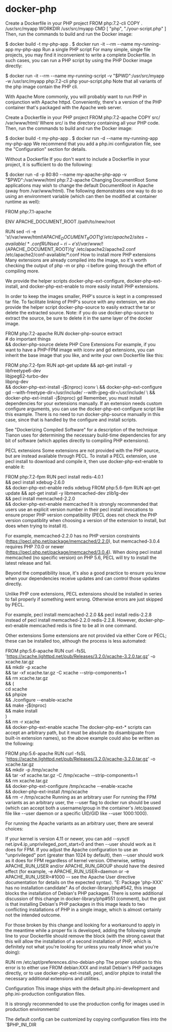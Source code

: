 # docker-php
Create a Dockerfile in your PHP project
FROM php:7.2-cli
COPY . /usr/src/myapp
WORKDIR /usr/src/myapp
CMD [ "php", "./your-script.php" ]
Then, run the commands to build and run the Docker image:

$ docker build -t my-php-app .
$ docker run -it --rm --name my-running-app my-php-app
Run a single PHP script
For many simple, single file projects, you may find it inconvenient to write a complete Dockerfile. In such cases, you can run a PHP script by using the PHP Docker image directly:

$ docker run -it --rm --name my-running-script -v "$PWD":/usr/src/myapp -w /usr/src/myapp php:7.2-cli php your-script.php
Note that all variants of the php image contain the PHP cli.

With Apache
More commonly, you will probably want to run PHP in conjunction with Apache httpd. Conveniently, there's a version of the PHP container that's packaged with the Apache web server.

Create a Dockerfile in your PHP project
FROM php:7.2-apache
COPY src/ /var/www/html/
Where src/ is the directory containing all your PHP code. Then, run the commands to build and run the Docker image:

$ docker build -t my-php-app .
$ docker run -d --name my-running-app my-php-app
We recommend that you add a php.ini configuration file, see the "Configuration" section for details.

Without a Dockerfile
If you don't want to include a Dockerfile in your project, it is sufficient to do the following:

$ docker run -d -p 80:80 --name my-apache-php-app -v "$PWD":/var/www/html php:7.2-apache
Changing DocumentRoot
Some applications may wish to change the default DocumentRoot in Apache (away from /var/www/html). The following demonstrates one way to do so using an environment variable (which can then be modified at container runtime as well):

FROM php:7.1-apache

ENV APACHE_DOCUMENT_ROOT /path/to/new/root

RUN sed -ri -e 's!/var/www/html!${APACHE_DOCUMENT_ROOT}!g' /etc/apache2/sites-available/*.conf
RUN sed -ri -e 's!/var/www/!${APACHE_DOCUMENT_ROOT}!g' /etc/apache2/apache2.conf /etc/apache2/conf-available/*.conf
How to install more PHP extensions
Many extensions are already compiled into the image, so it's worth checking the output of php -m or php -i before going through the effort of compiling more.

We provide the helper scripts docker-php-ext-configure, docker-php-ext-install, and docker-php-ext-enable to more easily install PHP extensions.

In order to keep the images smaller, PHP's source is kept in a compressed tar file. To facilitate linking of PHP's source with any extension, we also provide the helper script docker-php-source to easily extract the tar or delete the extracted source. Note: if you do use docker-php-source to extract the source, be sure to delete it in the same layer of the docker image.

FROM php:7.2-apache
RUN docker-php-source extract \
    # do important things \
    && docker-php-source delete
PHP Core Extensions
For example, if you want to have a PHP-FPM image with iconv and gd extensions, you can inherit the base image that you like, and write your own Dockerfile like this:

FROM php:7.2-fpm
RUN apt-get update && apt-get install -y \
        libfreetype6-dev \
        libjpeg62-turbo-dev \
        libpng-dev \
    && docker-php-ext-install -j$(nproc) iconv \
    && docker-php-ext-configure gd --with-freetype-dir=/usr/include/ --with-jpeg-dir=/usr/include/ \
    && docker-php-ext-install -j$(nproc) gd
Remember, you must install dependencies for your extensions manually. If an extension needs custom configure arguments, you can use the docker-php-ext-configure script like this example. There is no need to run docker-php-source manually in this case, since that is handled by the configure and install scripts.

See "Dockerizing Compiled Software" for a description of the technique Tianon uses for determining the necessary build-time dependencies for any bit of software (which applies directly to compiling PHP extensions).

PECL extensions
Some extensions are not provided with the PHP source, but are instead available through PECL. To install a PECL extension, use pecl install to download and compile it, then use docker-php-ext-enable to enable it:

FROM php:7.2-fpm
RUN pecl install redis-4.0.1 \
    && pecl install xdebug-2.6.0 \
    && docker-php-ext-enable redis xdebug
FROM php:5.6-fpm
RUN apt-get update && apt-get install -y libmemcached-dev zlib1g-dev \
    && pecl install memcached-2.2.0 \
    && docker-php-ext-enable memcached
It is strongly recommended that users use an explicit version number in their pecl install invocations to ensure proper PHP version compatibility (PECL does not check the PHP version compatiblity when choosing a version of the extension to install, but does when trying to install it).

For example, memcached-2.2.0 has no PHP version constraints (https://pecl.php.net/package/memcached/2.2.0), but memcached-3.0.4 requires PHP 7.0.0 or newer (https://pecl.php.net/package/memcached/3.0.4). When doing pecl install memcached (no specific version) on PHP 5.6, PECL will try to install the latest release and fail.

Beyond the compatibility issue, it's also a good practice to ensure you know when your dependencies receive updates and can control those updates directly.

Unlike PHP core extensions, PECL extensions should be installed in series to fail properly if something went wrong. Otherwise errors are just skipped by PECL.

For example, pecl install memcached-2.2.0 && pecl install redis-2.2.8 instead of pecl install memcached-2.2.0 redis-2.2.8. However, docker-php-ext-enable memcached redis is fine to be all in one command.

Other extensions
Some extensions are not provided via either Core or PECL; these can be installed too, although the process is less automated:

FROM php:5.6-apache
RUN curl -fsSL 'https://xcache.lighttpd.net/pub/Releases/3.2.0/xcache-3.2.0.tar.gz' -o xcache.tar.gz \
    && mkdir -p xcache \
    && tar -xf xcache.tar.gz -C xcache --strip-components=1 \
    && rm xcache.tar.gz \
    && ( \
        cd xcache \
        && phpize \
        && ./configure --enable-xcache \
        && make -j$(nproc) \
        && make install \
    ) \
    && rm -r xcache \
    && docker-php-ext-enable xcache
The docker-php-ext-* scripts can accept an arbitrary path, but it must be absolute (to disambiguate from built-in extension names), so the above example could also be written as the following:

FROM php:5.6-apache
RUN curl -fsSL 'https://xcache.lighttpd.net/pub/Releases/3.2.0/xcache-3.2.0.tar.gz' -o xcache.tar.gz \
    && mkdir -p /tmp/xcache \
    && tar -xf xcache.tar.gz -C /tmp/xcache --strip-components=1 \
    && rm xcache.tar.gz \
    && docker-php-ext-configure /tmp/xcache --enable-xcache \
    && docker-php-ext-install /tmp/xcache \
    && rm -r /tmp/xcache
Running as an arbitrary user
For running the FPM variants as an arbitrary user, the --user flag to docker run should be used (which can accept both a username/group in the container's /etc/passwd file like --user daemon or a specific UID/GID like --user 1000:1000).

For running the Apache variants as an arbitrary user, there are several choices:

If your kernel is version 4.11 or newer, you can add --sysctl net.ipv4.ip_unprivileged_port_start=0 and then --user should work as it does for FPM.
If you adjust the Apache configuration to use an "unprivileged" port (greater than 1024 by default), then --user should work as it does for FPM regardless of kernel version.
Otherwise, setting APACHE_RUN_USER and/or APACHE_RUN_GROUP should have the desired effect (for example, -e APACHE_RUN_USER=daemon or -e APACHE_RUN_USER=#1000 -- see the Apache User directive documentation for details on the expected syntax).
"E: Package 'php-XXX' has no installation candidate"
As of docker-library/php#542, this image blocks the installation of Debian's PHP packages. There is some additional discussion of this change in docker-library/php#551 (comment), but the gist is that installing Debian's PHP packages in this image leads to two conflicting installations of PHP in a single image, which is almost certainly not the intended outcome.

For those broken by this change and looking for a workaround to apply in the meantime while a proper fix is developed, adding the following simple line to your Dockerfile should remove the block (with the strong caveat that this will allow the installation of a second installation of PHP, which is definitely not what you're looking for unless you really know what you're doing):

RUN rm /etc/apt/preferences.d/no-debian-php
The proper solution to this error is to either use FROM debian:XXX and install Debian's PHP packages directly, or to use docker-php-ext-install, pecl, and/or phpize to install the necessary additional extensions and utilities.

Configuration
This image ships with the default php.ini-development and php.ini-production configuration files.

It is strongly recommended to use the production config for images used in production environments!

The default config can be customized by copying configuration files into the `$PHP_INI_DIR
